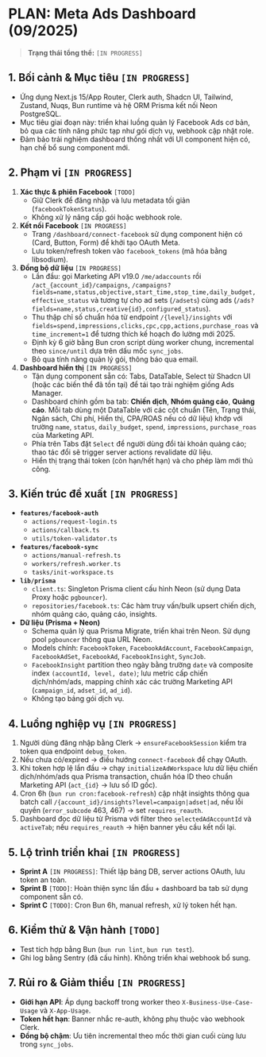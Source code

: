 # PLAN: Meta Ads Dashboard (09/2025)

> **Trạng thái tổng thể:** `[IN PROGRESS]`

## 1. Bối cảnh & Mục tiêu `[IN PROGRESS]`
- Ứng dụng Next.js 15/App Router, Clerk auth, Shadcn UI, Tailwind, Zustand, Nuqs, Bun runtime và hệ ORM Prisma kết nối Neon PostgreSQL.
- Mục tiêu giai đoạn này: triển khai luồng quản lý Facebook Ads cơ bản, bỏ qua các tính năng phức tạp như gói dịch vụ, webhook cập nhật role.
- Đảm bảo trải nghiệm dashboard thống nhất với UI component hiện có, hạn chế bổ sung component mới.

## 2. Phạm vi `[IN PROGRESS]`
1. **Xác thực & phiên Facebook** `[TODO]`
   - Giữ Clerk để đăng nhập và lưu metadata tối giản (`facebookTokenStatus`).
   - Không xử lý nâng cấp gói hoặc webhook role.
2. **Kết nối Facebook** `[IN PROGRESS]`
   - Trang `/dashboard/connect-facebook` sử dụng component hiện có (Card, Button, Form) để khởi tạo OAuth Meta.
   - Lưu token/refresh token vào `facebook_tokens` (mã hóa bằng libsodium).
3. **Đồng bộ dữ liệu** `[IN PROGRESS]`
   - Lần đầu: gọi Marketing API v19.0 `/me/adaccounts` rồi `/act_{account_id}/campaigns`, `/campaigns?fields=name,status,objective,start_time,stop_time,daily_budget,effective_status` và tương tự cho ad sets (`/adsets`) cùng ads (`/ads?fields=name,status,creative{id},configured_status`).
   - Thu thập chỉ số chuẩn hóa từ endpoint `/{level}/insights` với `fields=spend,impressions,clicks,cpc,cpp,actions,purchase_roas` và `time_increment=1` để tương thích kế hoạch đo lường mới 2025.
   - Định kỳ 6 giờ bằng Bun cron script dùng worker chung, incremental theo `since/until` dựa trên dấu mốc `sync_jobs`.
   - Bỏ qua tính năng quản lý gói, thông báo qua email.
4. **Dashboard hiển thị** `[IN PROGRESS]`
   - Tận dụng component sẵn có: Tabs, DataTable, Select từ Shadcn UI (hoặc các biến thể đã tồn tại) để tái tạo trải nghiệm giống Ads Manager.
   - Dashboard chính gồm ba tab: **Chiến dịch**, **Nhóm quảng cáo**, **Quảng cáo**. Mỗi tab dùng một DataTable với các cột chuẩn (Tên, Trạng thái, Ngân sách, Chi phí, Hiển thị, CPA/ROAS nếu có dữ liệu) khớp với trường `name`, `status`, `daily_budget`, `spend`, `impressions`, `purchase_roas` của Marketing API.
   - Phía trên Tabs đặt `Select` để người dùng đổi tài khoản quảng cáo; thao tác đổi sẽ trigger server actions revalidate dữ liệu.
   - Hiển thị trạng thái token (còn hạn/hết hạn) và cho phép làm mới thủ công.

## 3. Kiến trúc đề xuất `[IN PROGRESS]`
- **`features/facebook-auth`**
  - `actions/request-login.ts`
  - `actions/callback.ts`
  - `utils/token-validator.ts`
- **`features/facebook-sync`**
  - `actions/manual-refresh.ts`
  - `workers/refresh.worker.ts`
  - `tasks/init-workspace.ts`
- **`lib/prisma`**
  - `client.ts`: Singleton Prisma client cấu hình Neon (sử dụng Data Proxy hoặc `pgbouncer`).
  - `repositories/facebook.ts`: Các hàm truy vấn/bulk upsert chiến dịch, nhóm quảng cáo, quảng cáo, insights.
- **Dữ liệu (Prisma + Neon)**
  - Schema quản lý qua Prisma Migrate, triển khai trên Neon. Sử dụng pool `pgbouncer` thông qua URL Neon.
  - Models chính: `FacebookToken`, `FacebookAdAccount`, `FacebookCampaign`, `FacebookAdSet`, `FacebookAd`, `FacebookInsight`, `SyncJob`.
  - `FacebookInsight` partition theo ngày bằng trường `date` và composite index `(accountId, level, date)`; lưu metric cấp chiến dịch/nhóm/ads, mapping chính xác các trường Marketing API (`campaign_id`, `adset_id`, `ad_id`).
  - Không tạo bảng gói dịch vụ.

## 4. Luồng nghiệp vụ `[IN PROGRESS]`
1. Người dùng đăng nhập bằng Clerk -> `ensureFacebookSession` kiểm tra token qua endpoint `debug_token`.
2. Nếu chưa có/expired -> điều hướng `connect-facebook` để chạy OAuth.
3. Khi token hợp lệ lần đầu -> chạy `initializeAdWorkspace` lưu dữ liệu chiến dịch/nhóm/ads qua Prisma transaction, chuẩn hóa ID theo chuẩn Marketing API (`act_{id}` -> lưu số ID gốc).
4. Cron 6h (`bun run cron:facebook-refresh`) cập nhật insights thông qua batch call `/{account_id}/insights?level=campaign|adset|ad`, nếu lỗi quyền (`error_subcode` 463, 467) -> set `requires_reauth`.
5. Dashboard đọc dữ liệu từ Prisma với filter theo `selectedAdAccountId` và `activeTab`; nếu `requires_reauth` -> hiện banner yêu cầu kết nối lại.

## 5. Lộ trình triển khai `[IN PROGRESS]`
- **Sprint A** `[IN PROGRESS]`: Thiết lập bảng DB, server actions OAuth, lưu token an toàn.
- **Sprint B** `[TODO]`: Hoàn thiện sync lần đầu + dashboard ba tab sử dụng component sẵn có.
- **Sprint C** `[TODO]`: Cron Bun 6h, manual refresh, xử lý token hết hạn.

## 6. Kiểm thử & Vận hành `[TODO]`
- Test tích hợp bằng Bun (`bun run lint`, `bun run test`).
- Ghi log bằng Sentry (đã cấu hình). Không triển khai webhook bổ sung.

## 7. Rủi ro & Giảm thiểu `[IN PROGRESS]`
- **Giới hạn API**: Áp dụng backoff trong worker theo `X-Business-Use-Case-Usage` và `X-App-Usage`.
- **Token hết hạn**: Banner nhắc re-auth, không phụ thuộc vào webhook Clerk.
- **Đồng bộ chậm**: Ưu tiên incremental theo mốc thời gian cuối cùng lưu trong `sync_jobs`.
